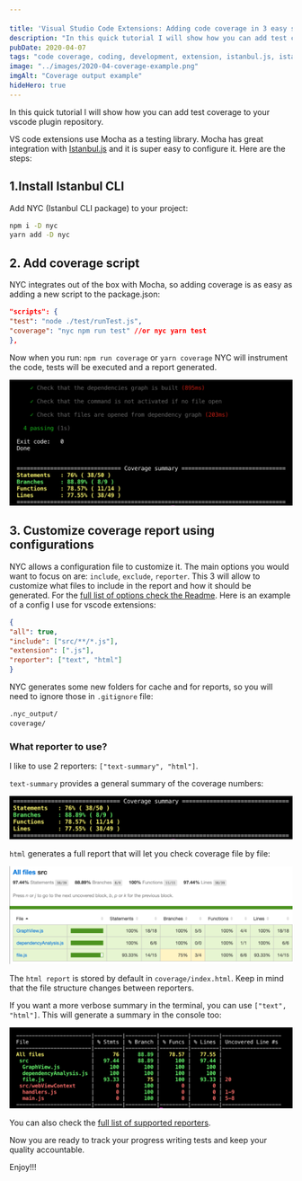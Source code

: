 ```yaml
---

title: 'Visual Studio Code Extensions: Adding code coverage in 3 easy steps'
description: "In this quick tutorial I will show how you can add test coverage to your vscode plugin repository."
pubDate: 2020-04-07
tags: "code coverage, coding, development, extension, istanbul.js, istanbulJs, javascript, Mocha, testing, visual studio code, vs code, vscode, vscode extension, web"
image: "../images/2020-04-coverage-example.png"
imgAlt: "Coverage output example"
hideHero: true
---
```

In this quick tutorial I will show how you can add test coverage to your vscode plugin repository.

VS code extensions use Mocha as a testing library. Mocha has great integration with [Istanbul.js](https://istanbul.js.org/) and it is super easy to configure it. Here are the steps:

## 1.Install Istanbul CLI

Add NYC (Istanbul CLI package) to your project:

```bash
npm i -D nyc
yarn add -D nyc
```

## 2. Add coverage script

NYC integrates out of the box with Mocha, so adding coverage is as easy as adding a new script to the package.json:

```json
"scripts": {
"test": "node ./test/runTest.js",
"coverage": "nyc npm run test" //or nyc yarn test
},
```

Now when you run: `npm run coverage` or `yarn coverage` NYC will instrument the code, tests will be executed and a report generated. 

![coverage-example](../images/2020-04-coverage-example.png)

## 3. Customize coverage report using configurations

NYC allows a configuration file to customize it. The main options you would want to focus on are: `include`, `exclude`, `reporter`. This 3 will allow to customize what files to include in the report and how it should be generated. For the [full list of options check the Readme](https://github.com/istanbuljs/nyc). Here is an example of a config I use for vscode extensions:

```json
{
"all": true,
"include": ["src/**/*.js"],
"extension": [".js"],
"reporter": ["text", "html"]
}
```

NYC generates some new folders for cache and for reports, so you will need to ignore those in `.gitignore` file:

```bash
.nyc_output/
coverage/
```

### What reporter to use?

I like to use 2 reporters: `["text-summary", "html"]`.

`text-summary` provides a general summary of the coverage numbers:

![coverage-report-text-summary](../images/2020-04-coverage-report-text-summary.png)

`html` generates a full report that will let you check coverage file by file:

![coverage-report-html](../images/2020-04-coverage-report-html.png)

The `html report` is stored by default in `coverage/index.html`. Keep in mind that the file structure changes between reporters.

If you want a more verbose summary in the terminal, you can use `["text", "html"]`. This will generate a summary in the console too:

![coverage-report-text](../images/2020-04-coverage-report-text.png)

You can also check the [full list of supported reporters](https://istanbul.js.org/docs/advanced/alternative-reporters/).

Now you are ready to track your progress writing tests and keep your quality accountable.

Enjoy!!!

